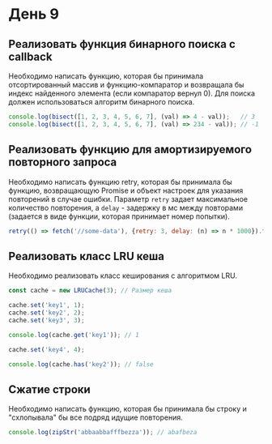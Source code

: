 # День 9

## Реализовать функция бинарного поиска с callback

Необходимо написать функцию, которая бы принимала отсортированный массив и функцию-компаратор и возвращала бы индекс найденного элемента (если компаратор вернул 0).
Для поиска должен использоваться алгоритм бинарного поиска.

```js
console.log(bisect([1, 2, 3, 4, 5, 6, 7], (val) => 4 - val));   // 3
console.log(bisect([1, 2, 3, 4, 5, 6, 7], (val) => 234 - val)); // -1
```

## Реализовать функцию для амортизируемого повторного запроса

Необходимо написать функцию retry, которая бы принимала бы функцию, возвращающую Promise и объект настроек для указания повторений в случае ошибки.
Параметр `retry` задает максимальное количество повторения, а `delay` - задержку в мс между повторами (задается в виде функции, которая принимает номер попытки).

```js
retry(() => fetch('//some-data'), {retry: 3, delay: (n) => n * 1000}).then(console.log, console.error);
```

## Реализовать класс LRU кеша

Необходимо реализовать класс кеширования с алгоритмом LRU.

```js
const cache = new LRUCache(3); // Размер кеша

cache.set('key1', 1);
cache.set('key2', 2);
cache.set('key3', 3);

console.log(cache.get('key1')); // 1

cache.set('key4', 4);

console.log(cache.has('key2')); // false
```

## Сжатие строки

Необходимо написать функцию, которая бы принимала бы строку и "схлопывала" бы все подряд идущие повторения.

```js
console.log(zipStr('abbaabbafffbezza')); // abafbeza
```
